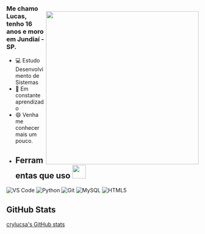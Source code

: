 <img style="margin-top: 40px;" align="right" width="400px" src="https://64.media.tumblr.com/4a2a59f65557f4fb8384e8cc7a16db38/tumblr_inline_opnbfh2xO71s7omn3_500.gif">


### Me chamo Lucas, tenho 16 anos e moro em Jundiaí - SP.
- 💻 Estudo Desenvolvimento de Sistemas
- 🎯 Em constante aprendizado
- 😄 Venha me conhecer mais um pouco.
- ## Ferramentas que uso <img src="https://media.giphy.com/media/TvI2RkztssUmwkLYse/giphy.gif" width="35px">

![VS Code](https://img.shields.io/badge/VS_Code-007ACC?style=for-the-badge&logo=visual-studio-code&logoColor=white)
![Python](https://img.shields.io/badge/Python-3776AB?style=for-the-badge&logo=python&logoColor=white)
![Git](https://img.shields.io/badge/Git-F05032?style=for-the-badge&logo=git&logoColor=white)
![MySQL](https://img.shields.io/badge/MySQL-4479A1?style=for-the-badge&logo=mysql&logoColor=white)
![HTML5](https://img.shields.io/badge/HTML5-E34F26?style=for-the-badge&logo=html5&logoColor=white)

## GitHub Stats
[crylucsa's GitHub stats](https://github-readme-stats.vercel.app/api?username=crylucsa&show_icons=true&theme=dark&count_private=true)
